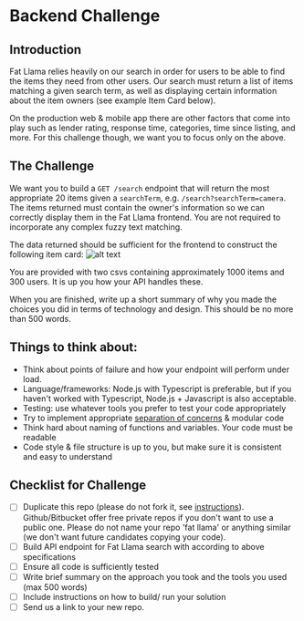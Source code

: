 # Backend Challenge

## Introduction

Fat Llama relies heavily on our search in order for users to be able to find the items they need from other users. Our search must return a list of items matching a given search term, as well as displaying certain information about the item owners (see example Item Card below).

On the production web & mobile app there are other factors that come into play such as lender rating, response time, categories, time since listing, and more. For this challenge though, we want you to focus only on the above.

## The Challenge

We want you to build a `GET /search` endpoint that will return the most appropriate 20 items given a `searchTerm`, e.g. `/search?searchTerm=camera`. The items returned must contain the owner's information so we can correctly display them in the Fat Llama frontend. You are not required to incorporate any complex fuzzy text matching.

The data returned should be sufficient for the frontend to construct the following item card:
![alt text](https://fat-lama-assets.s3-eu-west-1.amazonaws.com/itemCard.png "Item card")

You are provided with two csvs containing approximately 1000 items and 300 users. It is up you how your API handles these.

When you are finished, write up a short summary of why you made the choices you did in terms of technology and design. This should be no more than 500 words.

## Things to think about:

- Think about points of failure and how your endpoint will perform under load.
- Language/frameworks: Node.js with Typescript is preferable, but if you haven't worked with Typescript, Node.js + Javascript is also acceptable.
- Testing: use whatever tools you prefer to test your code appropriately
- Try to implement appropriate [separation of concerns](https://effectivesoftwaredesign.com/2012/02/05/separation-of-concerns/) & modular code
- Think hard about naming of functions and variables. Your code must be readable
- Code style & file structure is up to you, but make sure it is consistent and easy to understand

## Checklist for Challenge

- [ ] Duplicate this repo (please do not fork it, see [instructions](https://help.github.com/articles/duplicating-a-repository/)). Github/Bitbucket offer free private repos if you don't want to use a public one. Please do not name your repo 'fat llama' or anything similar (we don't want future candidates copying your code).
- [ ] Build API endpoint for Fat Llama search with according to above specifications
- [ ] Ensure all code is sufficiently tested
- [ ] Write brief summary on the approach you took and the tools you used (max 500 words)
- [ ] Include instructions on how to build/ run your solution
- [ ] Send us a link to your new repo.
